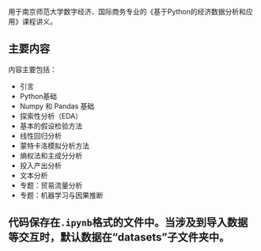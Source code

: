 用于南京师范大学数字经济、国际商务专业的《基于Python的经济数据分析和应用》课程讲义。

## 主要内容

内容主要包括：
- 引言
- Python基础
- Numpy 和 Pandas 基础
- 探索性分析（EDA）
- 基本的假设检验方法
- 线性回归分析
- 蒙特卡洛模拟分析方法
- 熵权法和主成分分析
- 投入产出分析
- 文本分析
- 专题：贸易流量分析
- 专题：机器学习与因果推断

## 代码保存在`.ipynb`格式的文件中。当涉及到导入数据等交互时，默认数据在“datasets”子文件夹中。
